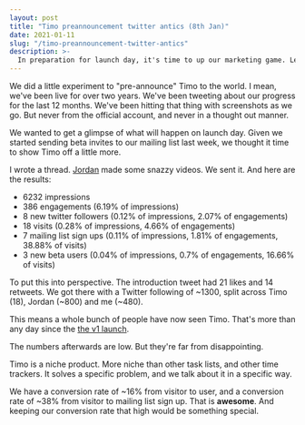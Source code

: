 ```yaml
---
layout: post
title: "Timo preannouncement twitter antics (8th Jan)"
date: 2021-01-11
slug: "/timo-preannouncement-twitter-antics"
description: >-
  In preparation for launch day, it's time to up our marketing game. Let's examine our first twitter experiment
---
```


We did a little experiment to "pre-announce" Timo to the world. I mean, we've been live for over two years. We've been tweeting about our progress for the last 12 months. We've been hitting that thing with screenshots as we go. But never from the official account, and never in a thought out manner.

We wanted to get a glimpse of what will happen on launch day. Given we started sending beta invites to our mailing list last week, we thought it time to show Timo off a little more.

I wrote a thread. <a href="https://twitter.com/jordanamblin" target="_blank" rel="noopener noreferrer">Jordan</a> made some snazzy videos. We sent it. And here are the results:

- 6232 impressions
- 386 engagements (6.19% of impressions)
- 8 new twitter followers (0.12% of impressions, 2.07% of engagements)
- 18 visits (0.28% of impressions, 4.66% of engagements)
- 7 mailing list sign ups (0.11% of impressions, 1.81% of engagements, 38.88% of visits)
- 3 new beta users (0.04% of impressions, 0.7% of engagements, 16.66% of visits)

To put this into perspective. The introduction tweet had 21 likes and 14 retweets. We got there with a Twitter following of ~1300, split across Timo (18), Jordan (~800) and me (~480).

This means a whole bunch of people have now seen Timo. That's more than any day since the <a href="https://medium.com/@rdjpalmer/why-i-started-doing-side-projects-a1400ea3e48b#f868" target="_blank" rel="noopener noreferrer">the v1 launch</a>.

The numbers afterwards are low. But they're far from disappointing.

Timo is a niche product. More niche than other task lists, and other time trackers. It solves a specific problem, and we talk about it in a specific way.

We have a conversion rate of ~16% from visitor to user, and a conversion rate of ~38% from visitor to mailing list sign up. That is **__awesome__**. And keeping our conversion rate that high would be something special.

